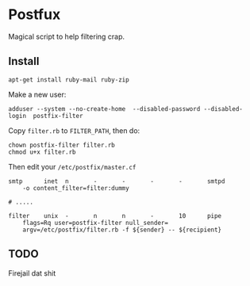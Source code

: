 # Postfux

Magical script to help filtering crap.

## Install

    apt-get install ruby-mail ruby-zip

Make a new user:

    adduser --system --no-create-home  --disabled-password --disabled-login  postfix-filter

Copy `filter.rb` to `FILTER_PATH`, then do:

    chown postfix-filter filter.rb
    chmod u+x filter.rb

Then edit your `/etc/postfix/master.cf`

    smtp      inet  n       -       -       -       -       smtpd
        -o content_filter=filter:dummy

    # .....

    filter    unix  -       n       n       -       10      pipe
        flags=Rq user=postfix-filter null_sender=
        argv=/etc/postfix/filter.rb -f ${sender} -- ${recipient}

## TODO

Firejail dat shit
